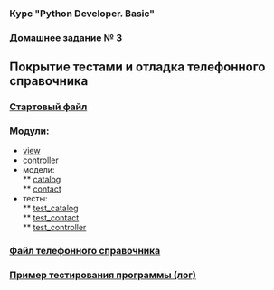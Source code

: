 ### Курс "Python Developer. Basic" ###
### Домашнее задание № 3 ###
## Покрытие тестами и отладка телефонного справочника ##
   
### [Стартовый файл](main.py) ###
### Модули: ###
* [view](view.py)
* [controller](controller.py)
* модели:   
** [catalog](catalog.py)   
** [contact](contact.py)
* тесты:   
** [test_catalog](test_catalog.py)   
** [test_contact](test_contact.py)   
** [test_controller](test_controller.py)   
### [Файл телефонного справочника](catalog.txt) ###
### [Пример тестирования программы (лог)](log.txt) ###


